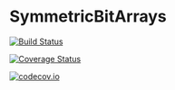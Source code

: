 # SymmetricBitArrays

[![Build Status](https://travis-ci.org/LewisHein/SymmetricBitArrays.jl.svg?branch=master)](https://travis-ci.org/LewisHein/SymmetricBitArrays.jl)

[![Coverage Status](https://coveralls.io/repos/LewisHein/SymmetricBitArrays.jl/badge.svg?branch=master&service=github)](https://coveralls.io/github/LewisHein/SymmetricBitArrays.jl?branch=master)

[![codecov.io](http://codecov.io/github/LewisHein/SymmetricBitArrays.jl/coverage.svg?branch=master)](http://codecov.io/github/LewisHein/SymmetricBitArrays.jl?branch=master)
